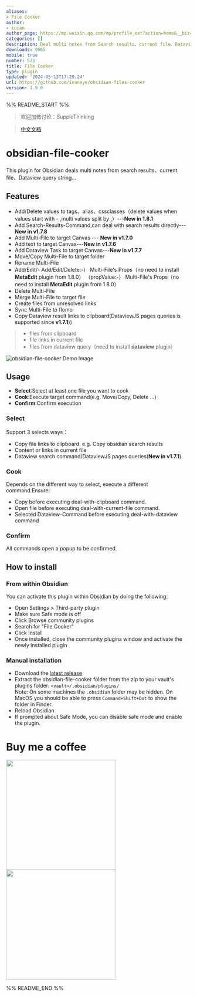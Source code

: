 ```yaml
---
aliases:
- File Cooker
author:
- iuian
author_page: https://mp.weixin.qq.com/mp/profile_ext?action=home&__biz=MzA4MjQ1ODIzMA==&scene=124#wechat_redirect
categories: []
description: Deal multi notes from Search results、current file、Dataview query string...
downloads: 9565
mobile: true
number: 573
title: File Cooker
type: plugin
updated: '2024-05-13T17:29:24'
url: https://github.com/ivaneye/obsidian-files-cooker
version: 1.9.0
---
```


%% README_START %%

> 欢迎加微讨论：SuppleThinking

> [中文文档](README_zh.md)

# obsidian-file-cooker

This plugin for Obsidian deals multi notes from search results、current file、Dataview query string...
    
## Features

- Add/Delete values to tags、alias、cssclasses（delete values when values start with - ,multi values split by ,）---**New in 1.8.1**
- Add Search-Results-Command,can deal with search results directly---**New in v1.7.8**
- Add Multi-File to target Canvas --- **New in v1.7.0**
- Add text to target Canvas---**New in v1.7.6**
- Add Dataview Task to target Canvas---**New in v1.7.7**
- Move/Copy Multi-File to target folder
- Rename Multi-File
- Add/Edit/- Add/Edit/Delete:-） Multi-File's Props（no need to install **MetaEdit** plugin from 1.8.0）
（propValue:-） Multi-File's Props（no need to install **MetaEdit** plugin from 1.8.0）
- Delete Multi-File
- Merge Multi-File to target file
- Create files from unresolved links
- Sync Multi-File to flomo
- Copy Dataview result links to clipboard(DataviewJS pages queries is supported since **v1.7.1**))

> - files from clipboard
> - file links in current file
> - files from dataview query（need to install **dataview** plugin）

![obsidian-file-cooker Demo Image](https://raw.githubusercontent.com/ivaneye/obsidian-files-cooker/HEAD/demo.png)

## Usage

- **Select**:Select at least one file you want to cook
- **Cook**:Execute target command(e.g. Move/Copy, Delete ...)
- **Confirm**:Confirm execution

### Select

Support 3 selects ways：
- Copy file links to clipboard. e.g. Copy obsidian search results
- Content or links in current file
- Dataview search command/DataviewJS pages queries(**New in v1.7.1**)

### Cook

Depends on the different way to select, execute a different command.Ensure:
- Copy before executing deal-with-clipboard command.
- Open file before executing deal-with-current-file command.
- Selected Dataview-Command before executing deal-with-dataview command

### Confirm

All commands open a popup to be confirmed.

## How to install

### From within Obsidian
You can activate this plugin within Obsidian by doing the following:
- Open Settings > Third-party plugin
- Make sure Safe mode is off
- Click Browse community plugins
- Search for "File Cooker"
- Click Install
- Once installed, close the community plugins window and activate the newly installed plugin

### Manual installation

- Download the [latest release](https://github.com/ivaneye/obsidian-files-cooker/releases/latest)
- Extract the obsidian-file-cooker folder from the zip to your vault's plugins folder: `<vault>/.obsidian/plugins/`  
Note: On some machines the `.obsidian` folder may be hidden. On MacOS you should be able to press `Command+Shift+Dot` to show the folder in Finder.
- Reload Obsidian
- If prompted about Safe Mode, you can disable safe mode and enable the plugin.

# Buy me a coffee

<div display="flex">
  <img src="https://raw.githubusercontent.com/ivaneye/obsidian-files-cooker/HEAD/wx_pay.png" width="300px"/>
  <span style="margin:0 3px"></span>
  <img src="https://raw.githubusercontent.com/ivaneye/obsidian-files-cooker/HEAD/alipay.png" width="300px"/>
</div>

%% README_END %%